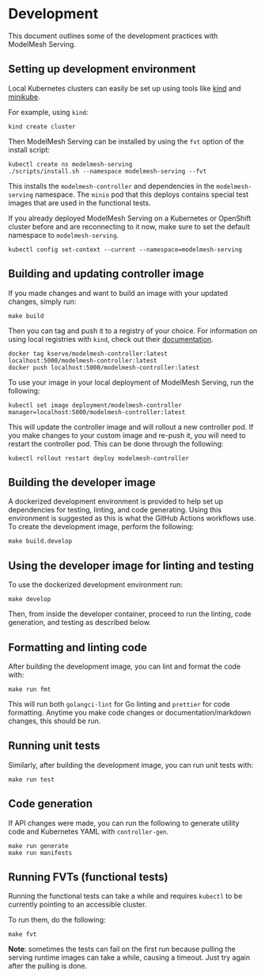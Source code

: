 # Development

This document outlines some of the development practices with ModelMesh Serving.

## Setting up development environment

Local Kubernetes clusters can easily be set up using tools like [kind](https://kind.sigs.k8s.io/) and [minikube](https://minikube.sigs.k8s.io/docs/).

For example, using `kind`:

```shell
kind create cluster
```

Then ModelMesh Serving can be installed by using the `fvt` option of the install script:

```shell
kubectl create ns modelmesh-serving
./scripts/install.sh --namespace modelmesh-serving --fvt
```

This installs the `modelmesh-controller` and dependencies in the `modelmesh-serving` namespace. The `minio` pod that this deploys
contains special test images that are used in the functional tests.

If you already deployed ModelMesh Serving on a Kubernetes or OpenShift cluster before and are reconnecting to it now,
make sure to set the default namespace to `modelmesh-serving`.

```shell
kubectl config set-context --current --namespace=modelmesh-serving
```

## Building and updating controller image

If you made changes and want to build an image with your updated changes, simply run:

```shell
make build
```

Then you can tag and push it to a registry of your choice. For information on using local registries with `kind`, check
out their [documentation](https://kind.sigs.k8s.io/examples/kind-with-registry.sh).

```shell
docker tag kserve/modelmesh-controller:latest localhost:5000/modelmesh-controller:latest
docker push localhost:5000/modelmesh-controller:latest
```

To use your image in your local deployment of ModelMesh Serving, run the following:

```shell
kubectl set image deployment/modelmesh-controller manager=localhost:5000/modelmesh-controller:latest
```

This will update the controller image and will rollout a new controller pod. If you make changes to your custom image and re-push it,
you will need to restart the controller pod. This can be done through the following:

```shell
kubectl rollout restart deploy modelmesh-controller
```

## Building the developer image

A dockerized development environment is provided to help set up dependencies for testing, linting, and code generating.
Using this environment is suggested as this is what the GitHub Actions workflows use.
To create the development image, perform the following:

```shell
make build.develop
```

## Using the developer image for linting and testing

To use the dockerized development environment run:

```shell
make develop
```

Then, from inside the developer container, proceed to run the linting, code generation, and testing as described below.

## Formatting and linting code

After building the development image, you can lint and format the code with:

```shell
make run fmt
```

This will run both `golangci-lint` for Go linting and `prettier` for code formatting.
Anytime you make code changes or documentation/markdown changes, this should be run.

## Running unit tests

Similarly, after building the development image, you can run unit tests with:

```shell
make run test
```

## Code generation

If API changes were made, you can run the following to generate utility code and Kubernetes YAML with `controller-gen`.

```shell
make run generate
make run manifests
```

## Running FVTs (functional tests)

Running the functional tests can take a while and requires `kubectl` to be currently pointing to an accessible cluster.

To run them, do the following:

```shell
make fvt
```

**Note**: sometimes the tests can fail on the first run because pulling the serving runtime images can take a while,
causing a timeout. Just try again after the pulling is done.
